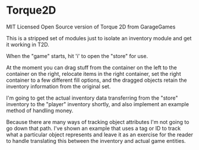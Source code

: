 Torque2D
========

MIT Licensed Open Source version of Torque 2D from GarageGames

This is a stripped set of modules just to isolate an inventory module and get it working in T2D.

When the "game" starts, hit 'i' to open the "store" for use.

At the moment you can drag stuff from the container on the left to the container on the right,
relocate items in the right container, set the right container to a few different fill options, 
and the dragged objects retain the inventory information from the original set.

I'm going to get the actual inventory data transferring from the "store" inventory to the "player"
inventory shortly, and also implement an example method of handling money.

Because there are many ways of tracking object attributes I'm not going to go down that path.  I've 
shown an example that uses a tag or ID to track what a particular object represents and leave it as 
an exercise for the reader to handle translating this between the inventory and actual game entities.
